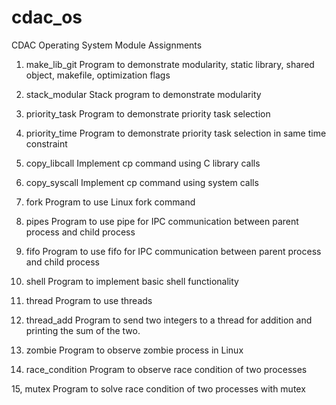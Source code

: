 # cdac_os
CDAC Operating System Module Assignments

1.	make_lib_git
		Program to demonstrate modularity, static library, shared object, makefile, optimization flags

2.	stack_modular
		Stack program to demonstrate modularity

3. 	priority_task
		Program to demonstrate priority task selection

4. priority_time
		Program to demonstrate priority task selection in same time constraint

5. copy_libcall
		Implement cp command using C library calls

6. copy_syscall
		Implement cp command using system calls

7. fork
		Program to use Linux fork command

8. pipes
		Program to use pipe for IPC communication between parent process and child process

9. fifo
		Program to use fifo for IPC communication between parent process and child process

10.	shell
		Program to implement basic shell functionality

11. thread
		Program to use threads

12. thread_add
		Program to send two integers to a thread for addition and printing the sum of the two.

13. zombie
		Program to observe zombie process in Linux

14. race_condition
		Program to observe race condition of two processes

15, mutex
		Program to solve race condition of two processes with mutex
